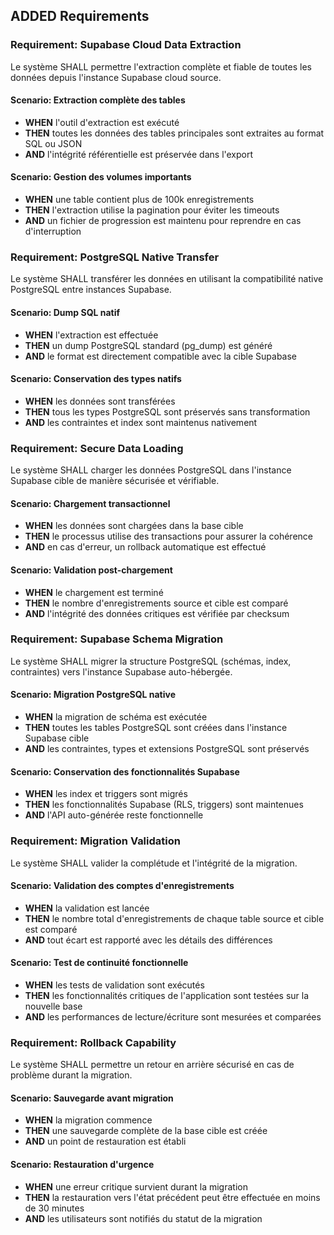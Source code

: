 ## ADDED Requirements

### Requirement: Supabase Cloud Data Extraction
Le système SHALL permettre l'extraction complète et fiable de toutes les données depuis l'instance Supabase cloud source.

#### Scenario: Extraction complète des tables
- **WHEN** l'outil d'extraction est exécuté
- **THEN** toutes les données des tables principales sont extraites au format SQL ou JSON
- **AND** l'intégrité référentielle est préservée dans l'export

#### Scenario: Gestion des volumes importants
- **WHEN** une table contient plus de 100k enregistrements
- **THEN** l'extraction utilise la pagination pour éviter les timeouts
- **AND** un fichier de progression est maintenu pour reprendre en cas d'interruption

### Requirement: PostgreSQL Native Transfer
Le système SHALL transférer les données en utilisant la compatibilité native PostgreSQL entre instances Supabase.

#### Scenario: Dump SQL natif
- **WHEN** l'extraction est effectuée
- **THEN** un dump PostgreSQL standard (pg_dump) est généré
- **AND** le format est directement compatible avec la cible Supabase

#### Scenario: Conservation des types natifs
- **WHEN** les données sont transférées
- **THEN** tous les types PostgreSQL sont préservés sans transformation
- **AND** les contraintes et index sont maintenus nativement

### Requirement: Secure Data Loading
Le système SHALL charger les données PostgreSQL dans l'instance Supabase cible de manière sécurisée et vérifiable.

#### Scenario: Chargement transactionnel
- **WHEN** les données sont chargées dans la base cible
- **THEN** le processus utilise des transactions pour assurer la cohérence
- **AND** en cas d'erreur, un rollback automatique est effectué

#### Scenario: Validation post-chargement
- **WHEN** le chargement est terminé
- **THEN** le nombre d'enregistrements source et cible est comparé
- **AND** l'intégrité des données critiques est vérifiée par checksum

### Requirement: Supabase Schema Migration
Le système SHALL migrer la structure PostgreSQL (schémas, index, contraintes) vers l'instance Supabase auto-hébergée.

#### Scenario: Migration PostgreSQL native
- **WHEN** la migration de schéma est exécutée
- **THEN** toutes les tables PostgreSQL sont créées dans l'instance Supabase cible
- **AND** les contraintes, types et extensions PostgreSQL sont préservés

#### Scenario: Conservation des fonctionnalités Supabase
- **WHEN** les index et triggers sont migrés
- **THEN** les fonctionnalités Supabase (RLS, triggers) sont maintenues
- **AND** l'API auto-générée reste fonctionnelle

### Requirement: Migration Validation
Le système SHALL valider la complétude et l'intégrité de la migration.

#### Scenario: Validation des comptes d'enregistrements
- **WHEN** la validation est lancée
- **THEN** le nombre total d'enregistrements de chaque table source et cible est comparé
- **AND** tout écart est rapporté avec les détails des différences

#### Scenario: Test de continuité fonctionnelle
- **WHEN** les tests de validation sont exécutés
- **THEN** les fonctionnalités critiques de l'application sont testées sur la nouvelle base
- **AND** les performances de lecture/écriture sont mesurées et comparées

### Requirement: Rollback Capability
Le système SHALL permettre un retour en arrière sécurisé en cas de problème durant la migration.

#### Scenario: Sauvegarde avant migration
- **WHEN** la migration commence
- **THEN** une sauvegarde complète de la base cible est créée
- **AND** un point de restauration est établi

#### Scenario: Restauration d'urgence
- **WHEN** une erreur critique survient durant la migration
- **THEN** la restauration vers l'état précédent peut être effectuée en moins de 30 minutes
- **AND** les utilisateurs sont notifiés du statut de la migration